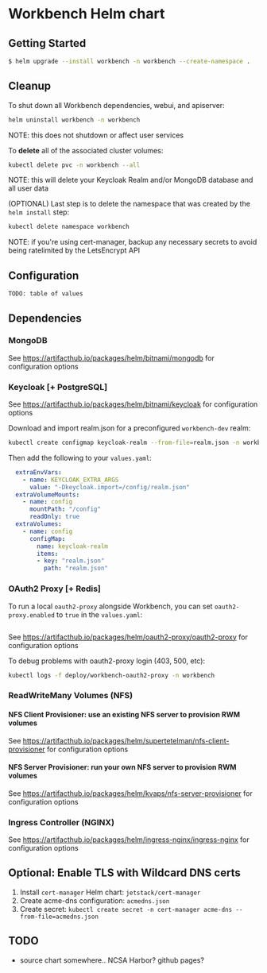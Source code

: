 # Workbench Helm chart

## Getting Started
```bash
$ helm upgrade --install workbench -n workbench --create-namespace .
```

## Cleanup
To shut down all Workbench dependencies, webui, and apiserver:
```bash
helm uninstall workbench -n workbench
```

NOTE: this does not shutdown or affect user services

To **delete** all of the associated cluster volumes:
```bash
kubectl delete pvc -n workbench --all
```

NOTE: this will delete your Keycloak Realm and/or MongoDB database and all user data

(OPTIONAL) Last step is to delete the namespace that was created by the `helm install` step:
```bash
kubectl delete namespace workbench
```

NOTE: if you're using cert-manager, backup any necessary secrets to avoid being ratelimited by the LetsEncrypt API



## Configuration

```
TODO: table of values
```

## Dependencies

### MongoDB

See https://artifacthub.io/packages/helm/bitnami/mongodb for configuration options

### Keycloak [+ PostgreSQL]

See https://artifacthub.io/packages/helm/bitnami/keycloak for configuration options

Download and import realm.json for a preconfigured `workbench-dev` realm:
```bash
kubectl create configmap keycloak-realm --from-file=realm.json -n workbench
```

Then add the following to your `values.yaml`:
```yaml
  extraEnvVars:
    - name: KEYCLOAK_EXTRA_ARGS
      value: "-Dkeycloak.import=/config/realm.json"
  extraVolumeMounts:
    - name: config
      mountPath: "/config"
      readOnly: true
  extraVolumes:
    - name: config
      configMap:
        name: keycloak-realm
        items:
        - key: "realm.json"
          path: "realm.json"
```

### OAuth2 Proxy [+ Redis]

To run a local `oauth2-proxy` alongside Workbench, you can set `oauth2-proxy.enabled` to `true` in the `values.yaml`:
```yaml

```

See https://artifacthub.io/packages/helm/oauth2-proxy/oauth2-proxy for configuration options

To debug problems with oauth2-proxy login (403, 500, etc):
```bash
kubectl logs -f deploy/workbench-oauth2-proxy -n workbench
```

### ReadWriteMany Volumes (NFS)

#### NFS Client Provisioner: use an existing NFS server to provision RWM volumes

See https://artifacthub.io/packages/helm/supertetelman/nfs-client-provisioner for configuration options

#### NFS Server Provisioner: run your own NFS server to provision RWM volumes

See https://artifacthub.io/packages/helm/kvaps/nfs-server-provisioner for configuration options

### Ingress Controller (NGINX)

See https://artifacthub.io/packages/helm/ingress-nginx/ingress-nginx for configuration options

## Optional: Enable TLS with Wildcard DNS certs
1. Install `cert-manager` Helm chart: `jetstack/cert-manager`
2. Create acme-dns configuration: `acmedns.json`
3. Create secret: `kubectl create secret -n cert-manager acme-dns --from-file=acmedns.json`

## TODO
* source chart somewhere.. NCSA Harbor? github pages?
